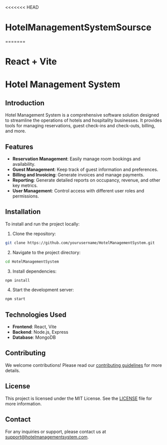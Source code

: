 <<<<<<< HEAD

# HotelManagementSystemSoursce

=======

# React + Vite

# Hotel Management System

## Introduction

Hotel Management System is a comprehensive software solution designed to streamline the operations of hotels and hospitality businesses. It provides tools for managing reservations, guest check-ins and check-outs, billing, and more.

## Features

- **Reservation Management**: Easily manage room bookings and availability.
- **Guest Management**: Keep track of guest information and preferences.
- **Billing and Invoicing**: Generate invoices and manage payments.
- **Reporting**: Generate detailed reports on occupancy, revenue, and other key metrics.
- **User Management**: Control access with different user roles and permissions.

## Installation

To install and run the project locally:

1. Clone the repository:

```sh
git clone https://github.com/yourusername/HotelManagementSystem.git
```

2. Navigate to the project directory:

```sh
cd HotelManagementSystem
```

3. Install dependencies:

```sh
npm install
```

4. Start the development server:

```sh
npm start
```

## Technologies Used

- **Frontend**: React, Vite
- **Backend**: Node.js, Express
- **Database**: MongoDB

## Contributing

We welcome contributions! Please read our [contributing guidelines](CONTRIBUTING.md) for more details.

## License

This project is licensed under the MIT License. See the [LICENSE](LICENSE) file for more information.

## Contact

For any inquiries or support, please contact us at support@hotelmanagementsystem.com.
